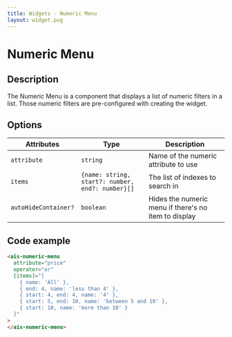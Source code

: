 ```yaml
---
title: Widgets - Numeric Menu
layout: widget.pug
---
```


# Numeric Menu

## Description

The Numeric Menu is a component that displays a list of numeric filters in a list. Those numeric filters are pre-configured with creating the widget.

## Options

| Attributes           | Type                                             | Description
| -                    | -                                                | -
| `attribute         ` | `string`                                         | Name of the numeric attribute to use
| `items`              | `{name: string, start?: number, end?: number}[]` | The list of indexes to search in
| `autoHideContainer?` | `boolean`  | Hides the numeric menu if there's no item to display

## Code example

```html
<ais-numeric-menu
  attribute="price"
  operator="or"
  [items]="[
    { name: 'All' },
    { end: 4, name: 'less than 4' },
    { start: 4, end: 4, name: '4' },
    { start: 5, end: 10, name: 'between 5 and 10' },
    { start: 10, name: 'more than 10' }
  ]"
>
</ais-numeric-menu>
```

